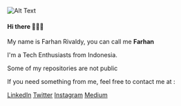 ![Alt Text](https://gist.githubusercontent.com/HaradaKumiko/1e634e8f569a7ef220a9d46798862995/raw/12506e8ce2e66623fe594ebeb9dbfcbf90c93672/98111dfdcdef62f0900a2039b9308519.gif) 

 #### Hi there 👋👋👋
 <p> My name is Farhan Rivaldy, you can call me <b>Farhan</b> </p>
  <p> I'm a Tech Enthusiasts from Indonesia.</p>
  <p> Some of my repositories are not public </p>
    <p> If you need something from me, feel free to contact me at : </p>
      
[LinkedIn](https://www.linkedin.com/in/farhanrivaldy)
[Twitter](https://twitter.com/farhanrivaldy_)
[Instagram](https://www.instagram.com/farhanrivaldy_)
[Medium](https://farhanrivaldy.medium.com/)

<!-- <a href="https://github.com/HaradaKumiko/github-readme-stats"><img align="center" src="https://github-readme-stats.vercel.app/api?username=HaradaKumiko&show_icons=true&include_all_commits=true&count_private=true&theme=buefy&hide_border=true" alt="Anurag's github stats" /></a> 
 -->

